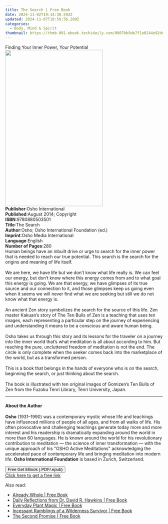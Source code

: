 ```yaml
---
title: The Search | Free Book
date: 2024-11-02T19:14:30.592Z
updated: 2024-11-07T18:59:56.280Z
categories:
  - Body, Mind & Spirit
thumbnail: https://thmb-001-ebook.techidaily.com/0807bb9de7f1e0244e92de6aaee81948c8d757ca584c26817abf8df330a5bcc1.jpg
---
```

<main id="book-container">
  <div class="flex flex-col">
    <div class="book-brief flex-1 py-6 px-4 sm:p-6 md:py-10 md:px-8">
      <!-- brief-->
      <div class="book-brief-main">
        Finding Your Inner Power, Your Potential
      </div>
    </div>
    <div
      class="book-meta-info flex-1 grid gap-4 col-start-1 col-end-3 row-start-1 sm:mb-6 sm:grid-cols-4 lg:gap-6 lg:col-start-2 lg:row-end-6 lg:row-span-6 lg:mb-0"
    >
      <div
        class="book-meta-info-left place-content-center mt-4 p-4 text-sm leading-6 col-start-2 col-span-2 dark:text-slate-400"
      >
        <img
          class="w-full h-500 object-cover rounded-lg sm:h-255 sm:col-span-2 lg:col-span-full"
          src="https://img-001-ebook.techidaily.com/8c63e0adf9955b51ad882970e69e6a4d45c147fa795a1d736926a705b6baf5e7.jpg"
          alt=""
          width="312"
          height="500"
        />
      </div>
      <div
        class="book-meta-info-right mt-2 col-start-1 row-start-2 col-span-3 self-center"
      >
        <!-- meta data  -->
        <div class="flex flex-col px-4 md:px-8">
          <div class="flex-1">
            <strong>Publisher</strong>:<span class="px-2"
              >Osho International</span
            >
          </div>
          <div class="flex-1">
            <strong>Published</strong>:<span class="px-2"
              >August 2014; Copyright</span
            >
          </div>
          <div class="flex-1">
            <strong>ISBN</strong>:<span class="px-2">9780880503501</span>
          </div>
          <div class="flex-1">
            <strong>Title</strong>:<span class="px-2">The Search</span>
          </div>
          <div class="flex-1">
            <strong>Author</strong>:<span class="px-2"
              >Osho; Osho International Foundation (ed.)</span
            >
          </div>
          <div class="flex-1">
            <strong>Imprint</strong>:<span class="px-2"
              >Osho Media International</span
            >
          </div>
          <div class="flex-1">
            <strong>Language</strong>:<span class="px-2">English</span>
          </div>
          <div class="flex-1">
            <strong>Number of Pages</strong>:<span class="px-2">280</span>
          </div>
        </div>
      </div>
    </div>
    <div class="book-description flex-1 py-6 px-4 sm:p-6 md:py-10 md:px-8">
      <div class="book-description-main">
        <div accordion-content="" id="description">
          Human beings have an inbuilt drive or urge to search for the inner
          power that is needed to reach our true potential. This search is the
          search for the origins and meaning of life itself.<br /><br />We are
          here, we have life but we don’t know what life really is. We can feel
          our energy, but don’t know where this energy comes from and to what
          goal this energy is going. We are that energy, we have glimpses of its
          true source and our connection to it, and those glimpses keep us going
          even when it seems we will never find what we are seeking but still we
          do not know what that energy is.<br /><br />An ancient Zen story
          symbolizes the search for the source of this life. Zen master Kakuan’s
          story of The Ten Bulls of Zen is a teaching that uses ten images, each
          representing a particular step on the journey of experiencing and
          understanding it means to be a conscious and aware human being.<br /><br />Osho
          takes us through this story and its lessons for the traveler on a
          journey into the inner world that’s what meditation is all about
          according to him. But reaching the pure, uncluttered freedom of
          meditation is not the end. The circle is only complete when the seeker
          comes back into the marketplace of the world, but as a transformed
          person.<br /><br />This is a book that belongs in the hands of
          everyone who is on the search, beginning the search, or just thinking
          about the search.<br /><br />The book is illustrated with ten original
          images of Gomizen’s Ten Bulls of Zen from the Fuzoku Tenri Library,
          Tenri University, Japan.<br />
        </div>
        <div class="accordion-fader"></div>
      </div>
    </div>
    <div class="book-excerpts flex-1 py-6 px-4 sm:p-6 md:py-10 md:px-8">
      <!-- excerpts-->
      <div class="book-excerpts-main">
        <hr />
        <h4 class="placeholder placeholder-heading">
          <span>About the Author</span>
        </h4>
        <p>
          <b>Osho</b> (1931–1990) was a contemporary mystic whose life and
          teachings have influenced millions of people of all ages, and from all
          walks of life. His often provocative and challenging teachings
          generate today more and more interest and his readership is
          dramatically expanding around the world in more than 60 languages. He
          is known around the world for his revolutionary contribution to
          meditation — the science of inner transformation — with the unique
          approach of his "OSHO Active Meditations" acknowledging the
          accelerated pace of contemporary life and bringing meditation into
          modern life. <b>Osho International Foundation</b> is based in Zurich,
          Switzerland.
        </p>
      </div>
    </div>
    <div
      class="book-about-author flex-1 py-6 px-4 sm:p-6 md:py-10 md:px-8"
    ></div>
    <div class="book-free-get flex-1 py-6 px-4 sm:p-6 md:py-10 md:px-8">
      <button
        id="btn-free-get"
        class="bg-blue-500 hover:bg-blue-700 text-white font-bold py-2 px-4 rounded"
      >
        Free Get EBook (.PDF/.epub)
      </button>
      <div id="countdown-display" class="px-2 text-lg mt-2"></div>
      <a
        id="free-link"
        class="hidden bg-blue-500 hover:bg-blue-700 text-white font-bold py-2 px-4 rounded"
        href="https://www.ebooks.com/en-us/book/96476508/the-search/osho/"
        target="_blank"
        >Click here to get a free link</a
      >
    </div>
    <script>
      let countdownTime = 0;
      let countdownInterval = null;
      document
        .getElementById('btn-free-get')
        .addEventListener('click', startCountdown);
      function startCountdown() {
        countdownTime = new Date().getTime() + 60000 * 3;
        countdownInterval = setInterval(updateCountdown, 1000);
        document.getElementById('btn-free-get').disabled = true;
        document
          .getElementById('btn-free-get')
          .classList.add('bg-gray-500', 'cursor-not-allowed');
      }
      function updateCountdown() {
        let currentTime = new Date().getTime();
        let timeLeft = countdownTime - currentTime;
        let secondsLeft = Math.floor(timeLeft / 1000);
        document.getElementById('countdown-display').innerHTML =
          `Remaining time: ${secondsLeft} seconds.`;
        if (secondsLeft <= 0) {
          clearInterval(countdownInterval);
          document.getElementById('btn-free-get').classList.add('hidden');
          document.getElementById('free-link').classList.remove('hidden');
          document.getElementById('countdown-display').innerHTML = '';
        }
      }
    </script>
  </div>
</main>

<ins class="adsbygoogle"
      style="display:block"
      data-ad-client="ca-pub-7571918770474297"
      data-ad-slot="8358498916"
      data-ad-format="auto"
      data-full-width-responsive="true"></ins>
    

<span class="atpl-alsoreadstyle">Also read:</span>
<div><ul>
<li><a href="https://novels-ebooks.techidaily.com/210426814-9781510769304-already-whole/"><u>Already Whole | Free Book</u></a></li>
<li><a href="https://novels-ebooks.techidaily.com/210426456-9781401965105-daily-reflections-from-dr-david-r-hawkins/"><u>Daily Reflections from Dr. David R. Hawkins | Free Book</u></a></li>
<li><a href="https://novels-ebooks.techidaily.com/210425689-9781784885632-everyday-plant-magic/"><u>Everyday Plant Magic | Free Book</u></a></li>
<li><a href="https://novels-ebooks.techidaily.com/210425982-9781639614219-incessant-ramblings-of-a-wilderness-survivor/"><u>Incessant Ramblings of a Wilderness Survivor | Free Book</u></a></li>
<li><a href="https://novels-ebooks.techidaily.com/210425975-9781098097578-the-second-promise/"><u>The Second Promise | Free Book</u></a></li>
</ul></div>

